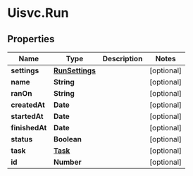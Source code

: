 # Uisvc.Run

## Properties

Name | Type | Description | Notes
------------ | ------------- | ------------- | -------------
**settings** | [**RunSettings**](RunSettings.md) |  | [optional] 
**name** | **String** |  | [optional] 
**ranOn** | **String** |  | [optional] 
**createdAt** | **Date** |  | [optional] 
**startedAt** | **Date** |  | [optional] 
**finishedAt** | **Date** |  | [optional] 
**status** | **Boolean** |  | [optional] 
**task** | [**Task**](Task.md) |  | [optional] 
**id** | **Number** |  | [optional] 


